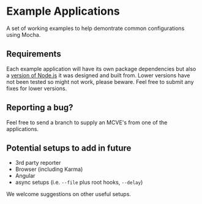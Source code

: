 # Example Applications

A set of working examples to help demontrate common configurations using Mocha.

## Requirements

Each example application will have its own package dependencies but also a [version of Node.js](https://docs.npmjs.com/files/package.json#engines) it was designed and built from. Lower versions have not been tested so might not work, please beware. Feel free to submit any fixes for lower versions.

## Reporting a bug?

Feel free to send a branch to supply an MCVE's from one of the applications.

## Potential setups to add in future

- 3rd party reporter
- Browser (including Karma)
- Angular
- async setups (i.e. `--file` plus root hooks, `--delay`)

We welcome suggestions on other useful setups.
